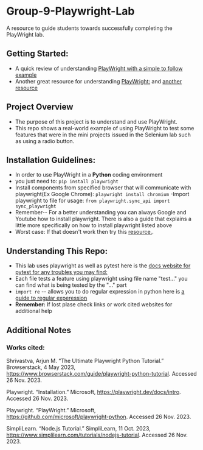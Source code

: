 # Group-9-Playwright-Lab
A resource to guide students towards successfully completing the PlayWright lab.
## Getting Started:
- A quick review of understanding [PlayWright with a simple to follow example](Understanding_PlayWright.docx)
- Another great resource for understanding [PlayWright:](https://www.browserstack.com/guide/playwright-python-tutorial) and [another resource](https://www.youtube.com/watch?v=y8zY14HHiPI&list=PLP5_A7hnY1Tggph0F0cRqf5iyyZuIBXYC)
## Project Overview
-  The purpose of this project is to understand and use PlayWright.
- This repo shows a real-world example of using PlayWright to test some features that were in the mini projects issued in the Selenium lab such as using a radio button.
## Installation Guidelines:
- In order to use PlayWright in a **Python** coding environment
- you just need to:
`pip install playwright`
- Install components from specified browser that will communicate with playwright(Ex Google Chrome):
`playwright install chromium`
-Import playwright to file for usage:
`from playwright.sync_api import sync_playwright`
- Remember-- For a better understanding you can always Google and Youtube how to install playwright. There is also a guide that explains a little more specifically on how to install playwright listed above
 - Worst case: If that  doesn't work then try this [resource.](https://playwright.dev/docs/intro).
## Understanding This Repo:
- This lab uses playwright as well as pytest here is the [docs website for pytest for any troubles you may find:](https://docs.pytest.org/en/7.1.x/how-to/index.html)
- Each file tests a feature using playwright using file name "test..." you can find what is being tested by the "..." part
- `import re` -- allows you to do regular expression in python here is [a guide to regular experession](https://www.w3schools.com/python/python_regex.asp)
- **Remember:** If lost plase check links or work cited websites for additional help
## Additional Notes
 ### Works cited:

Shrivastva, Arjun M. “The Ultimate Playwright Python Tutorial.” Browserstack, 4 May 2023, https://www.browserstack.com/guide/playwright-python-tutorial. Accessed 26 Nov. 2023.

Playwright. “Installation.” Microsoft, https://playwright.dev/docs/intro. Accessed 26 Nov. 2023.

Playwright. “PlayWright.” Microsoft, https://github.com/microsoft/playwright-python. Accessed 26 Nov. 2023.

SimpliLearn. “Node.js Tutorial.” SimpliLearn, 11 Oct. 2023, https://www.simplilearn.com/tutorials/nodejs-tutorial. Accessed 26 Nov. 2023.


